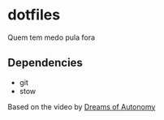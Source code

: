 # dotfiles

Quem tem medo pula fora

## Dependencies

- git
- stow

Based on the video by [Dreams of Autonomy](https://www.youtube.com/watch?v=y6XCebnB9gs&t=204s)
